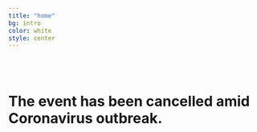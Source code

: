 ```yaml
---
title: "home"
bg: intro
color: white
style: center
---
```

<br><br>

<center><i class="fa fa-bullhorn fa-7x fa-align-center">
    </i></center>
    
# The event has been cancelled amid Coronavirus outbreak. 

